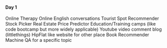 #### Day 1
Online Therapy
Online English conversations
Tourist Spot Recommender
Stock Picker
Real Estate Price Predictor
Education/Training camps (like code bootcamp but more widely applicable)
Youtube video comment blog (littlethings)
HipFlat like website for other place
Book Recommender
Machine QA for a specific topic

